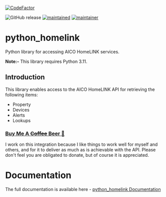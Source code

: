 [![CodeFactor](https://www.codefactor.io/repository/github/rogerselwyn/python_homelink/badge)](https://www.codefactor.io/repository/github/rogerselwyn/python_homelink)

![GitHub release](https://img.shields.io/github/v/release/RogerSelwyn/python_homelink) [![maintained](https://img.shields.io/maintenance/yes/2023.svg)](#)
[![maintainer](https://img.shields.io/badge/maintainer-%20%40RogerSelwyn-blue.svg)](https://github.com/RogerSelwyn)

# python_homelink
Python library for accessing AICO HomeLINK services.

**Note:-** This library requires Python 3.11.

## Introduction

This library enables access to the AICO HomeLINK API for retrieving the following items:
* Property
* Devices
* Alerts
* Lookups

### [Buy Me A ~~Coffee~~ Beer 🍻](https://buymeacoffee.com/rogtp)
I work on this integration because I like things to work well for myself and others, and for it to deliver as much as is achievable with the API. Please don't feel you are obligated to donate, but of course it is appreciated.

# Documentation

The full documentation is available here - [python_homelink Documentation](https://rogerselwyn.github.io/python_homelink/)